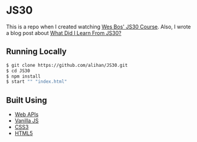 # JS30
This is a repo when I created watching [Wes Bos' JS30 Course](https://javascript30.com/). Also, I wrote a blog post about [What Did I Learn From JS30?](https://alihanyilmaz.com/blog/what-did-i-learn-from-js30)

## Running Locally

```bash
$ git clone https://github.com/alihan/JS30.git
$ cd JS30
$ npm install
$ start "" "index.html"
```

## Built Using

- [Web APIs](https://developer.mozilla.org/en-US/docs/Web/API)
- [Vanilla JS](https://developer.mozilla.org/en-US/docs/Web/JavaScript)
- [CSS3](https://developer.mozilla.org/en-US/docs/Web/CSS)
- [HTML5](https://developer.mozilla.org/en-US/docs/Web/Guide/HTML/HTML5)
